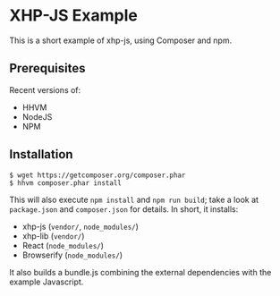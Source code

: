 XHP-JS Example
==============

This is a short example of xhp-js, using Composer and npm.

Prerequisites
-------------

Recent versions of:
 - HHVM
 - NodeJS
 - NPM

Installation
------------

```
$ wget https://getcomposer.org/composer.phar
$ hhvm composer.phar install
```

This will also execute `npm install` and `npm run build`; take a look at
`package.json` and `composer.json` for details. In short, it installs:

 - xhp-js (`vendor/`, `node_modules/`)
 - xhp-lib (`vendor/`)
 - React (`node_modules/`)
 - Browserify (`node_modules/`)

It also builds a bundle.js combining the external dependencies with the example
Javascript.
